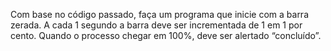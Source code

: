 Com base no código passado, faça um programa que inicie com a barra zerada. 
A cada 1 segundo a barra deve ser incrementada de 1 em 1 por cento.
Quando o processo chegar em 100%, deve ser alertado “concluído”.